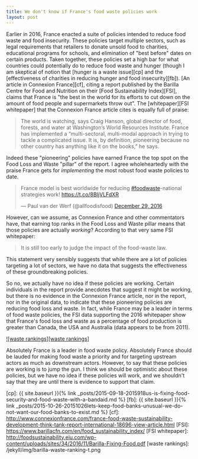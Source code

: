 ```yaml
---
title: We don't know if France's food waste policies work
layout: post
---
```

Earlier in 2016, France enacted a suite of policies intended to reduce food waste and food insecurity. These policies target multiple sectors, such as legal requirements that retailers to donate unsold food to charities, educational programs for schools, and elimination of "best before" dates on certain products. Taken together, these policies set a high bar for what countries could potentially do to reduce food waste and hunger (though I am skeptical of notion that [hunger is a waste issue][cp] and the [effectiveness of charities in reducing hunger and food insecurity][fb]). [An article in Connexion France][cf], citing a report published by the Barilla Centre for Food and Nutrition on their [Food Sustainability Index][FSI], claims that France is "the best in the world for its efforts to cut down on the amount of food people and supermarkets throw out". The [whitepaper][FSI whitepaper] that the Connexion France article cites is equally full of praise:

>The world is watching, says Craig Hanson, global director of food, forests, and water at Washington’s World Resources Institute. France has implemented a “multi-sectoral, multi-modal approach in trying to tackle a complicated issue. It is, by definition, pioneering because no other country has anything like it on the books,” he says.

Indeed these "pioneering" policies have earned France the top spot on the Food Loss and Waste "pillar" of the report.
I agree wholeheartedly with the praise France gets for *implementing* the most robust food waste policies to date.

<blockquote class="twitter-tweet" data-lang="en"><p lang="en" dir="ltr">France model is best worldwide for reducing <a href="https://twitter.com/hashtag/foodwaste?src=hash">#foodwaste</a>-national strategies work! <a href="https://t.co/8BIjVLFdXR">https://t.co/8BIjVLFdXR</a></p>&mdash; Paul van der Werf (@allfoodisfood) <a href="https://twitter.com/allfoodisfood/status/814474930947555328">December 29, 2016</a></blockquote> <script async src="//platform.twitter.com/widgets.js" charset="utf-8"></script>

However, can we assume, as Connexion France and other commentators have, that earning top ranks in the Food Loss and Waste pillar means that those policies are actually *working*?
According to that very same FSI whitepaper:

>It is still too early to judge the impact of the food-waste law.

This statement very sensibly suggests that while there are a lot of policies targeting a lot of sectors, we have no data that suggests the effectiveness of these groundbreaking policies.

So no, we actually have no idea if these policies are working. Certain individuals in the report provide anecdotes that suggest it might be working, but there is no evidence in the Connexion France article, nor in the report, nor in the original data, to indicate that these pioneering policies are reducing food loss and waste. In fact, while France may be a leader in terms of food waste policies, the FSI data supporting the 2016 whitepaper show that France's food loss and waste as a percentage of food production is greater than Canada, the USA and Australia (data appears to be from 2011).

[![waste rankings][waste rankings]](/jekyll/img/barilla-waste-ranking.png)

Absolutely France is a leader in food waste policy. Absolutely France should be lauded for making food waste a priority and for targeting upstream actors as much as downstream actors. However, to say that these policies are working is to jump the gun. I think we should be optimistic about these policies, but we have no idea if these policies will work, and we shouldn't say that they are until there is evidence to support that claim.


[cp]: {{ site.baseurl }}{% link _posts/2015-09-18-2015918us-is-fixing-food-security-and-food-waste-with-a-bandaid.md %}
[fb]: {{ site.baseurl }}{% link _posts/2015-10-26-20151026lets-keep-food-banks-unusual-we-do-not-want-our-food-banks-to-exist.md %}
[cf]: http://www.connexionfrance.com/france-food-waste-sustainability-development-think-tank-report-international-18696-view-article.html
[FSI]: https://www.barillacfn.com/en/food_sustainability_index/
[FSI whitepaper]: http://foodsustainability.eiu.com/wp-content/uploads/sites/34/2016/11/Barilla-Fixing-Food.pdf
[waste rankings]: /jekyll/img/barilla-waste-ranking-t.png
